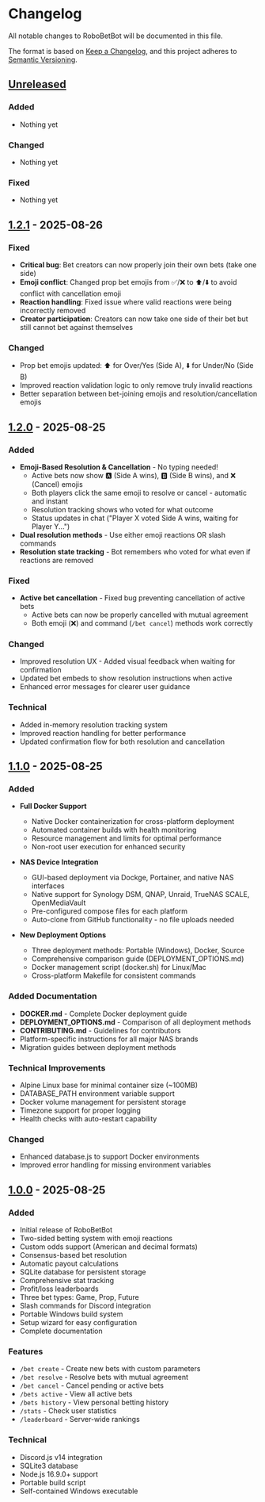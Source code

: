 # Changelog

All notable changes to RoboBetBot will be documented in this file.

The format is based on [Keep a Changelog](https://keepachangelog.com/en/1.0.0/),
and this project adheres to [Semantic Versioning](https://semver.org/spec/v2.0.0.html).

## [Unreleased]

### Added
- Nothing yet

### Changed
- Nothing yet

### Fixed
- Nothing yet

## [1.2.1] - 2025-08-26

### Fixed
- **Critical bug**: Bet creators can now properly join their own bets (take one side)
- **Emoji conflict**: Changed prop bet emojis from ✅/❌ to ⬆️/⬇️ to avoid conflict with cancellation emoji
- **Reaction handling**: Fixed issue where valid reactions were being incorrectly removed
- **Creator participation**: Creators can now take one side of their bet but still cannot bet against themselves

### Changed
- Prop bet emojis updated: ⬆️ for Over/Yes (Side A), ⬇️ for Under/No (Side B)
- Improved reaction validation logic to only remove truly invalid reactions
- Better separation between bet-joining emojis and resolution/cancellation emojis

## [1.2.0] - 2025-08-25

### Added
- **Emoji-Based Resolution & Cancellation** - No typing needed!
  - Active bets now show 🅰️ (Side A wins), 🅱️ (Side B wins), and ❌ (Cancel) emojis
  - Both players click the same emoji to resolve or cancel - automatic and instant
  - Resolution tracking shows who voted for what outcome
  - Status updates in chat ("Player X voted Side A wins, waiting for Player Y...")
- **Dual resolution methods** - Use either emoji reactions OR slash commands
- **Resolution state tracking** - Bot remembers who voted for what even if reactions are removed

### Fixed
- **Active bet cancellation** - Fixed bug preventing cancellation of active bets
  - Active bets can now be properly cancelled with mutual agreement
  - Both emoji (❌) and command (`/bet cancel`) methods work correctly

### Changed
- Improved resolution UX - Added visual feedback when waiting for confirmation
- Updated bet embeds to show resolution instructions when active
- Enhanced error messages for clearer user guidance

### Technical
- Added in-memory resolution tracking system
- Improved reaction handling for better performance
- Updated confirmation flow for both resolution and cancellation

## [1.1.0] - 2025-08-25

### Added
- **Full Docker Support**
  - Native Docker containerization for cross-platform deployment
  - Automated container builds with health monitoring
  - Resource management and limits for optimal performance
  - Non-root user execution for enhanced security

- **NAS Device Integration**
  - GUI-based deployment via Dockge, Portainer, and native NAS interfaces
  - Native support for Synology DSM, QNAP, Unraid, TrueNAS SCALE, OpenMediaVault
  - Pre-configured compose files for each platform
  - Auto-clone from GitHub functionality - no file uploads needed

- **New Deployment Options**
  - Three deployment methods: Portable (Windows), Docker, Source
  - Comprehensive comparison guide (DEPLOYMENT_OPTIONS.md)
  - Docker management script (docker.sh) for Linux/Mac
  - Cross-platform Makefile for consistent commands

### Added Documentation
- **DOCKER.md** - Complete Docker deployment guide
- **DEPLOYMENT_OPTIONS.md** - Comparison of all deployment methods  
- **CONTRIBUTING.md** - Guidelines for contributors
- Platform-specific instructions for all major NAS brands
- Migration guides between deployment methods

### Technical Improvements
- Alpine Linux base for minimal container size (~100MB)
- DATABASE_PATH environment variable support
- Docker volume management for persistent storage
- Timezone support for proper logging
- Health checks with auto-restart capability

### Changed
- Enhanced database.js to support Docker environments
- Improved error handling for missing environment variables

## [1.0.0] - 2025-08-25

### Added
- Initial release of RoboBetBot
- Two-sided betting system with emoji reactions
- Custom odds support (American and decimal formats)
- Consensus-based bet resolution
- Automatic payout calculations
- SQLite database for persistent storage
- Comprehensive stat tracking
- Profit/loss leaderboards
- Three bet types: Game, Prop, Future
- Slash commands for Discord integration
- Portable Windows build system
- Setup wizard for easy configuration
- Complete documentation

### Features
- `/bet create` - Create new bets with custom parameters
- `/bet resolve` - Resolve bets with mutual agreement
- `/bet cancel` - Cancel pending or active bets
- `/bets active` - View all active bets
- `/bets history` - View personal betting history
- `/stats` - Check user statistics
- `/leaderboard` - Server-wide rankings

### Technical
- Discord.js v14 integration
- SQLite3 database
- Node.js 16.9.0+ support
- Portable build script
- Self-contained Windows executable

[Unreleased]: https://github.com/yzRobo/RoboBetBot/compare/v1.2.1...HEAD
[1.2.1]: https://github.com/yzRobo/RoboBetBot/compare/v1.2.0...v1.2.1
[1.2.0]: https://github.com/yzRobo/RoboBetBot/compare/v1.1.0...v1.2.0
[1.1.0]: https://github.com/yzRobo/RoboBetBot/compare/v1.0.0...v1.1.0
[1.0.0]: https://github.com/yzRobo/RoboBetBot/releases/tag/v1.0.0